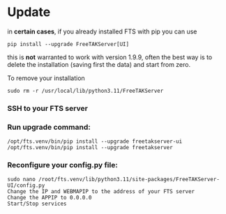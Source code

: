 
# Update
in **certain cases**, if you already installed FTS with pip you can use
```shell
pip install --upgrade FreeTAKServer[UI]
```
this is **not** warranted to work with version 1.9.9,
often the best way is to delete the installation (saving first the data) and start from zero.

To remove your installation
```shell
sudo rm -r /usr/local/lib/python3.11/FreeTAKServer
```

### SSH to your FTS server

### Run upgrade command:
	/opt/fts.venv/bin/pip install --upgrade freetakserver-ui
	/opt/fts.venv/bin/pip install --upgrade freetakserver
	
### Reconfigure your config.py file:
	sudo nano /root/fts.venv/lib/python3.11/site-packages/FreeTAKServer-UI/config.py
	Change the IP and WEBMAPIP to the address of your FTS server
	Change the APPIP to 0.0.0.0
	Start/Stop services
